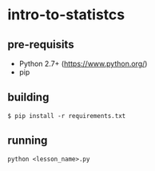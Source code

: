 # intro-to-statistcs

## pre-requisits

* Python 2.7+ (https://www.python.org/)
* pip

## building

```
$ pip install -r requirements.txt
```


## running

```
python <lesson_name>.py
```
